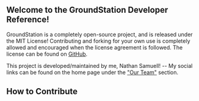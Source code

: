 ## Welcome to the GroundStation Developer Reference!

GroundStation is a completely open-source project, and is released under the MIT License! Contributing and forking for your own use is completely allowed and encouraged when the license agreement is followed. The license can be found on [GitHub](www.github.com/nathansamuell/groundStation).

This project is developed/maintained by me, Nathan Samuell! -- My social links can be found on the home page under the ["Our Team"](../#our-team) section.


## How to Contribute
